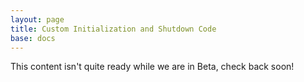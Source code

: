 ```yaml
---
layout: page
title: Custom Initialization and Shutdown Code
base: docs
---
```


This content isn't quite ready while we are in Beta, check back soon!
